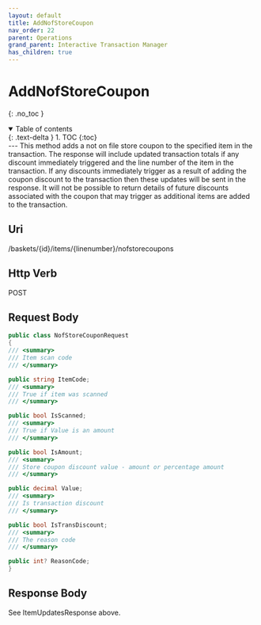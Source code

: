```yaml
---
layout: default
title: AddNofStoreCoupon
nav_order: 22
parent: Operations
grand_parent: Interactive Transaction Manager
has_children: true
---
```

# AddNofStoreCoupon
{: .no_toc }
<details open markdown="block">
  <summary>
    Table of contents
  </summary>
  {: .text-delta }
1. TOC
{:toc}
</details>
---
This method adds a not on file store coupon to the specified item in the
transaction. The response will include updated transaction totals if any
discount immediately triggered and the line number of the item in the
transaction. If any discounts immediately trigger as a result of adding
the coupon discount to the transaction then these updates will be sent
in the response. It will not be possible to return details of future
discounts associated with the coupon that may trigger as additional
items are added to the transaction.

## Uri 
/baskets/{id}/items/{linenumber}/nofstorecoupons

## Http Verb
POST

## Request Body
```csharp
public class NofStoreCouponRequest
{
/// <summary>
/// Item scan code
/// </summary>

public string ItemCode;
/// <summary>
/// True if item was scanned
/// </summary>

public bool IsScanned;
/// <summary>
/// True if Value is an amount
/// </summary>

public bool IsAmount;
/// <summary>
/// Store coupon discount value - amount or percentage amount
/// </summary>

public decimal Value;
/// <summary>
/// Is transaction discount
/// </summary>

public bool IsTransDiscount;
/// <summary>
/// The reason code
/// </summary>

public int? ReasonCode;
}
```
## Response Body

See ItemUpdatesResponse above.
